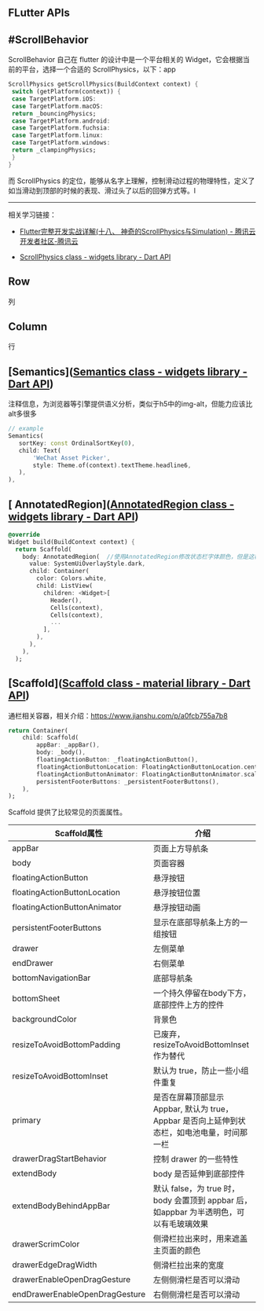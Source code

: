 ## FLutter APIs

## #ScrollBehavior

ScrollBehavior 自己在 flutter 的设计中是一个平台相关的 Widget，它会根据当前的平台，选择一个合适的 ScrollPhysics，以下：app

```dart
ScrollPhysics getScrollPhysics(BuildContext context) {
 switch (getPlatform(context)) {
 case TargetPlatform.iOS:
 case TargetPlatform.macOS:
 return _bouncingPhysics;
 case TargetPlatform.android:
 case TargetPlatform.fuchsia:
 case TargetPlatform.linux:
 case TargetPlatform.windows:
 return _clampingPhysics;
 }
}
```

而 ScrollPhysics 的定位，能够从名字上理解，控制滑动过程的物理特性，定义了如当滑动到顶部的时候的表现、滑过头了以后的回弹方式等。l

---

相关学习链接：

- [Flutter完整开发实战详解(十八、 神奇的ScrollPhysics与Simulation) - 腾讯云开发者社区-腾讯云](https://cloud.tencent.com/developer/article/1516957)

- [ScrollPhysics class - widgets library - Dart API](https://api.flutter.dev/flutter/widgets/ScrollPhysics-class.html)

## Row

列

## Column

行

## [Semantics]([Semantics class - widgets library - Dart API](https://api.flutter.dev/flutter/widgets/Semantics-class.html))

注释信息，为浏览器等引擎提供语义分析，类似于h5中的img-alt，但能力应该比alt多很多

```dart
// example
Semantics(
   sortKey: const OrdinalSortKey(0),
   child: Text(
       'WeChat Asset Picker',
       style: Theme.of(context).textTheme.headline6,
   ),
),
```

## [ AnnotatedRegion]([AnnotatedRegion class - widgets library - Dart API](https://api.flutter.dev/flutter/widgets/AnnotatedRegion-class.html))

```dart
@override
Widget build(BuildContext context) {
  return Scaffold(
    body: AnnotatedRegion(  //使用AnnotatedRegion修改状态栏字体颜色，但是这样写导航栏也变黑了。
      value: SystemUiOverlayStyle.dark,
      child: Container(
        color: Colors.white,
        child: ListView(
          children: <Widget>[
            Header(),
            Cells(context),
            Cells(context),
            ...
          ],
        ),
      ),
    ),
  );

```



## [Scaffold]([Scaffold class - material library - Dart API](https://api.flutter.dev/flutter/material/Scaffold-class.html))

通栏相关容器，相关介绍：https://www.jianshu.com/p/a0fcb755a7b8

```dart
return Container(
    child: Scaffold(
        appBar: _appBar(),
        body: _body(),
        floatingActionButton: _floatingActionButton(),
        floatingActionButtonLocation: FloatingActionButtonLocation.centerDocked,
        floatingActionButtonAnimator: FloatingActionButtonAnimator.scaling,
        persistentFooterButtons: _persistentFooterButtons(),
    ),
);
```

Scaffold 提供了比较常见的页面属性。

| Scaffold属性                     | 介绍                                                          |
| ------------------------------ | ----------------------------------------------------------- |
| appBar                         | 页面上方导航条                                                     |
| body                           | 页面容器                                                        |
| floatingActionButton           | 悬浮按钮                                                        |
| floatingActionButtonLocation   | 悬浮按钮位置                                                      |
| floatingActionButtonAnimator   | 悬浮按钮动画                                                      |
| persistentFooterButtons        | 显示在底部导航条上方的一组按钮                                             |
| drawer                         | 左侧菜单                                                        |
| endDrawer                      | 右侧菜单                                                        |
| bottomNavigationBar            | 底部导航条                                                       |
| bottomSheet                    | 一个持久停留在body下方，底部控件上方的控件                                     |
| backgroundColor                | 背景色                                                         |
| resizeToAvoidBottomPadding     | 已废弃，resizeToAvoidBottomInset作为替代                            |
| resizeToAvoidBottomInset       | 默认为 true，防止一些小组件重复                                          |
| primary                        | 是否在屏幕顶部显示Appbar, 默认为 true，Appbar 是否向上延伸到状态栏，如电池电量，时间那一栏     |
| drawerDragStartBehavior        | 控制 drawer 的一些特性                                             |
| extendBody                     | body 是否延伸到底部控件                                              |
| extendBodyBehindAppBar         | 默认 false，为 true 时，body 会置顶到 appbar 后，如appbar 为半透明色，可以有毛玻璃效果 |
| drawerScrimColor               | 侧滑栏拉出来时，用来遮盖主页面的颜色                                          |
| drawerEdgeDragWidth            | 侧滑栏拉出来的宽度                                                   |
| drawerEnableOpenDragGesture    | 左侧侧滑栏是否可以滑动                                                 |
| endDrawerEnableOpenDragGesture | 右侧侧滑栏是否可以滑动                                                 |


